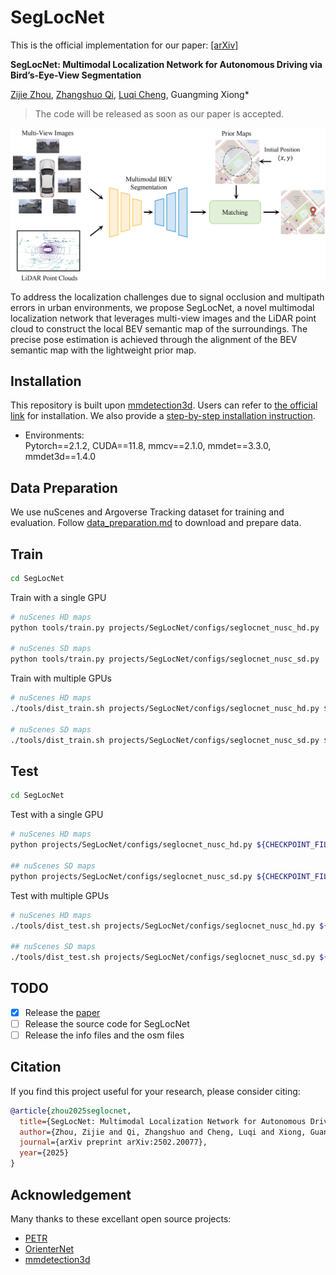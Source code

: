 # SegLocNet
This is the official implementation for our paper: [[arXiv]](https://arxiv.org/pdf/2502.20077)

**SegLocNet: Multimodal Localization Network for Autonomous Driving via Bird’s-Eye-View Segmentation**

[Zijie Zhou](https://github.com/ZhouZijie77), [Zhangshuo Qi](https://github.com/QiZS-BIT), [Luqi Cheng](https://github.com/ChengLuqi), Guangming Xiong*

> The code will be released as soon as our paper is accepted.

<img src="resources/intro.png"/>

To address the localization challenges due to signal occlusion and multipath errors in urban environments, we propose SegLocNet, a novel multimodal localization network that leverages multi-view images and the LiDAR point cloud to construct the local BEV semantic map of the surroundings. The precise pose estimation is achieved through the alignment of the BEV semantic map with the lightweight prior map.

## Installation
This repository is built upon [mmdetection3d](https://github.com/open-mmlab/mmdetection3d). Users can refer to [the official link](https://mmdetection3d.readthedocs.io/en/latest/get_started.html) for installation. We also provide a [step-by-step installation instruction](docs/install.md).
* Environments:  
  Pytorch==2.1.2, CUDA==11.8, mmcv==2.1.0, mmdet==3.3.0, mmdet3d==1.4.0

## Data Preparation
We use nuScenes and Argoverse Tracking dataset for training and evaluation.
Follow [data_preparation.md](docs/data_preparation.md) to download and prepare data.

## Train
```bash
cd SegLocNet
```
Train with a single GPU
```bash
# nuScenes HD maps
python tools/train.py projects/SegLocNet/configs/seglocnet_nusc_hd.py

# nuScenes SD maps
python tools/train.py projects/SegLocNet/configs/seglocnet_nusc_sd.py
```
Train with multiple GPUs
```bash
# nuScenes HD maps
./tools/dist_train.sh projects/SegLocNet/configs/seglocnet_nusc_hd.py ${GPU_NUM}

# nuScenes SD maps
./tools/dist_train.sh projects/SegLocNet/configs/seglocnet_nusc_sd.py ${GPU_NUM}
```

## Test
```bash
cd SegLocNet
```
Test with a single GPU
```bash
# nuScenes HD maps
python projects/SegLocNet/configs/seglocnet_nusc_hd.py ${CHECKPOINT_FILE}

## nuScenes SD maps
python projects/SegLocNet/configs/seglocnet_nusc_sd.py ${CHECKPOINT_FILE}
```
Test with multiple GPUs
```bash
# nuScenes HD maps
./tools/dist_test.sh projects/SegLocNet/configs/seglocnet_nusc_hd.py ${CHECKPOINT_FILE} ${GPU_NUM}

## nuScenes SD maps
./tools/dist_test.sh projects/SegLocNet/configs/seglocnet_nusc_sd.py ${CHECKPOINT_FILE} ${GPU_NUM}
```

## TODO

- [X] Release the [paper](https://arxiv.org/pdf/2502.20077)
- [ ] Release the source code for SegLocNet
- [ ] Release the info files and the osm files

## Citation
If you find this project useful for your research, please consider citing:
```bibtex
@article{zhou2025seglocnet,
  title={SegLocNet: Multimodal Localization Network for Autonomous Driving via Bird's-Eye-View Segmentation},
  author={Zhou, Zijie and Qi, Zhangshuo and Cheng, Luqi and Xiong, Guangming},
  journal={arXiv preprint arXiv:2502.20077},
  year={2025}
}
```

## Acknowledgement
Many thanks to these excellant open source projects:
- [PETR](https://github.com/megvii-research/PETR)
- [OrienterNet](https://github.com/facebookresearch/OrienterNet)
- [mmdetection3d](https://github.com/open-mmlab/mmdetection3d)